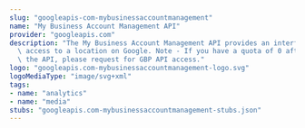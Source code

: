 ```yaml
---
slug: "googleapis-com-mybusinessaccountmanagement"
name: "My Business Account Management API"
provider: "googleapis.com"
description: "The My Business Account Management API provides an interface for managing\
  \ access to a location on Google. Note - If you have a quota of 0 after enabling\
  \ the API, please request for GBP API access."
logo: "googleapis.com-mybusinessaccountmanagement-logo.svg"
logoMediaType: "image/svg+xml"
tags:
- name: "analytics"
- name: "media"
stubs: "googleapis.com-mybusinessaccountmanagement-stubs.json"
---
```

